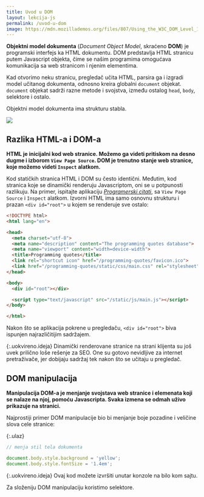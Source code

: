 ```yaml
---
title: Uvod u DOM
layout: lekcija-js
permalink: /uvod-u-dom
image: https://mdn.mozillademos.org/files/807/Using_the_W3C_DOM_Level_1_Core-doctree.jpg
---
```


**Objektni model dokumenta** (*Document Object Model*, skraćeno **DOM**) je programski interfejs ka HTML dokumentu. DOM predstavlja HTML stranicu putem Javascript objekta, čime se našim programima omogućava komunikacija sa web stranicom i njenim elementima.

Kad otvorimo neku stranicu, pregledač učita HTML, parsira ga i izgradi model učitanog dokumenta, odnosno kreira globalni `document` objekat. `document` objekat sadrži razne metode i svojstva, između ostalog `head`, `body`, selektore i ostalo.

Objektni model dokumenta ima strukturu stabla.

![]({{page.image}})

## Razlika HTML-a i DOM-a

**HTML je inicijalni kod web stranice. Možemo ga videti pritiskom na desno dugme i izborom `View Page Source`. DOM je trenutno stanje web stranice, koje možemo videti `Inspect` alatkom.**

Kod statičkih stranica HTML i DOM su često identični. Međutim, kod stranica koje se dinamički renderuju Javascriptom, oni se u potpunosti razlikuju. Na primer, ispitajte aplikaciju *[Programerski citati](https://skolakoda.org/programming-quotes/)*, sa `View Page Source` i  `Inspect` alatkom. Izvorni HTML ima samo osnovnu strukturu i prazan `<div id="root">` u kojem se renderuje sve ostalo:

```html
<!DOCTYPE html>
<html lang="en">

<head>
  <meta charset="utf-8">
  <meta name="description" content="The programming quotes database">
  <meta name="viewport" content="width=device-width">
  <title>Programming quotes</title>
  <link rel="shortcut icon" href="/programming-quotes/favicon.ico">
  <link href="/programming-quotes/static/css/main.css" rel="stylesheet">
</head>

<body>
  <div id="root"></div>

  <script type="text/javascript" src="/static/js/main.js"></script>
</body>

</html>
```

Nakon što se aplikacija pokrene u pregledaču, `<div id="root">` biva ispunjen najrazličitijim sadržajem. 

{:.uokvireno.ideja}
Dinamički renderovane stranice na strani klijenta su još uvek prilično loše rešenje za SEO. One su gotovo nevidljive za internet pretraživače, jer dobijaju sadržaj tek nakon što se učitaju u pregledač.

## DOM manipulacija

**Manipulacija DOM-a je menjanje svojstava web stranice i elemenata koji se nalaze na njoj, pomoću Javascripta. Svaka izmena se odmah uživo prikazuje na stranici.**

Najprostiji primer DOM manipulacije bio bi menjanje boje pozadine i veličine slova cele stranice:

{:.ulaz}
```js
// menja stil tela dokumenta

document.body.style.background = 'yellow';
document.body.style.fontSize = '1.4em';
```

{:.uokvireno.ideja}
Ovaj kod možete izvršiti unutar konzole na bilo kom sajtu.

Za složeniju DOM manipulaciju koristimo selektore.
